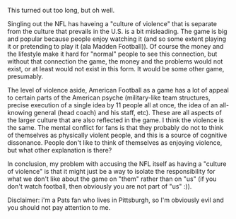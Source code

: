 This turned out too long, but oh well.

Singling out the NFL has haveing a "culture of violence" that is separate from the culture that prevails in the U.S. is a bit misleading. The game is big and popular because people enjoy watching it (and so some extent playing it or pretending to play it (ala Madden Football)). Of course the money and the lifestyle make it hard for "normal" people to see this connection, but without that connection the game, the money and the problems would not exist, or at least would not exist in this form. It would be some other game, presumably.

The level of violence aside, American Football as a game has a lot of appeal to certain parts of the American psyche (military-like team structures, precise execution of a single idea by 11 people all at once, the idea of an all-knowing general (head coach) and his staff, etc). These are all aspects of the larger culture that are also reflected in the game. I think the violence is the same. The mental conflict for fans is that they probably do not to think of themselves as physically violent people, and this is a source of cognitive dissonance. People don't like to think of themselves as enjoying violence, but what other explanation is there?

In conclusion, my problem with accusing the NFL itself as having a "culture of violence" is that it might just be a way to isolate the responsibility for what we don't like about the game on "them" rather than on "us" (if you don't watch football, then obviously you are not part of "us" :)). 

Disclaimer: i'm a Pats fan who lives in Pittsburgh, so I'm obviously evil and you should not pay attention to me.